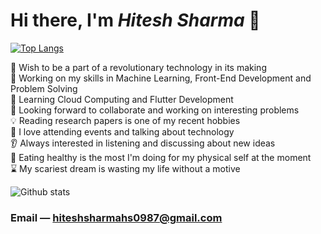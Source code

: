 


# Hi there, I'm *Hitesh Sharma* 👋



[![Top Langs](https://github-readme-stats.vercel.app/api/top-langs/?username=HiteshSharma-github)](https://github.com/HiteshSharma-github/github-readme-stats)

🎯 Wish to be a part of a revolutionary technology in its making                                                                                
🔭 Working on my skills in Machine Learning, Front-End Development and Problem Solving                                                              
🌱 Learning Cloud Computing and Flutter Development                                                                           
👀 Looking forward to collaborate and working on interesting problems                                                           
💡 Reading research papers is one of my recent hobbies                                           
🎫 I love attending events and talking about technology                                              
👂 Always interested in listening and discussing about new ideas                                      
🍎 Eating healthy is the most I'm doing for my physical self at the moment                                                   
⌛ My scariest dream is wasting my life without a motive                                                                     

![Github stats](https://github-readme-stats.vercel.app/api?username=HiteshSharma-github)


### Email — hiteshsharmahs0987@gmail.com
